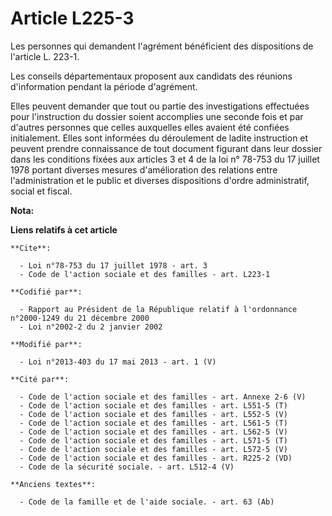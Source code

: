 # Article L225-3

Les personnes qui demandent l'agrément bénéficient des dispositions de l'article L. 223-1. 

Les conseils départementaux proposent aux candidats des réunions d'information pendant la période d'agrément. 

Elles peuvent demander que tout ou partie des investigations effectuées pour l'instruction du dossier soient accomplies une
seconde fois et par d'autres personnes que celles auxquelles elles avaient été confiées initialement. Elles sont informées du
déroulement de ladite instruction et peuvent prendre connaissance de tout document figurant dans leur dossier dans les
conditions fixées aux articles 3 et 4 de la loi n° 78-753 du 17 juillet 1978 portant diverses mesures d'amélioration des
relations entre l'administration et le public et diverses dispositions d'ordre administratif, social et fiscal.

**Nota:**



**Liens relatifs à cet article**

	**Cite**:

	  - Loi n°78-753 du 17 juillet 1978 - art. 3
	  - Code de l'action sociale et des familles - art. L223-1

	**Codifié par**:

	  - Rapport au Président de la République relatif à l'ordonnance n°2000-1249 du 21 décembre 2000
	  - Loi n°2002-2 du 2 janvier 2002

	**Modifié par**:

	  - Loi n°2013-403 du 17 mai 2013 - art. 1 (V)

	**Cité par**:

	  - Code de l'action sociale et des familles - art. Annexe 2-6 (V)
	  - Code de l'action sociale et des familles - art. L551-5 (T)
	  - Code de l'action sociale et des familles - art. L552-5 (V)
	  - Code de l'action sociale et des familles - art. L561-5 (T)
	  - Code de l'action sociale et des familles - art. L562-5 (V)
	  - Code de l'action sociale et des familles - art. L571-5 (T)
	  - Code de l'action sociale et des familles - art. L572-5 (V)
	  - Code de l'action sociale et des familles - art. R225-2 (VD)
	  - Code de la sécurité sociale. - art. L512-4 (V)

	**Anciens textes**:

	  - Code de la famille et de l'aide sociale. - art. 63 (Ab)
